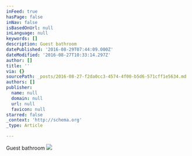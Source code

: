 ```yaml
---
inFeed: true
hasPage: false
inNav: false
isBasedOnUrl: null
inLanguage: null
keywords: []
description: Guest bathroom
datePublished: '2016-08-29T07:44:09.000Z'
dateModified: '2016-08-27T10:33:14.297Z'
author: []
title: ''
via: {}
sourcePath: _posts/2016-08-27-f2da0cc3-4574-4f00-b5d6-571cff1e5634.md
authors: []
publisher:
  name: null
  domain: null
  url: null
  favicon: null
starred: false
_context: 'http://schema.org'
_type: Article

---
```

Guest bathroom
![](https://the-grid-user-content.s3-us-west-2.amazonaws.com/cf7ff861-321e-4985-84ce-18223320627f.jpg)